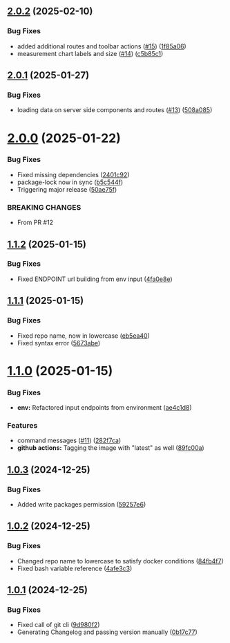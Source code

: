 ## [2.0.2](https://github.com/Smart-Droplets-Project/dataManagementFront/compare/v2.0.1...v2.0.2) (2025-02-10)


### Bug Fixes

* added additional routes and toolbar actions ([#15](https://github.com/Smart-Droplets-Project/dataManagementFront/issues/15)) ([1f85a06](https://github.com/Smart-Droplets-Project/dataManagementFront/commit/1f85a06360382028d1011bb7f82676478c9c05b9))
* measurement chart labels and size ([#14](https://github.com/Smart-Droplets-Project/dataManagementFront/issues/14)) ([c5b85c1](https://github.com/Smart-Droplets-Project/dataManagementFront/commit/c5b85c1ddbb7d480f96ad2d7e9a071fcf464383e))

## [2.0.1](https://github.com/Smart-Droplets-Project/dataManagementFront/compare/v2.0.0...v2.0.1) (2025-01-27)


### Bug Fixes

* loading data on server side components and routes ([#13](https://github.com/Smart-Droplets-Project/dataManagementFront/issues/13)) ([508a085](https://github.com/Smart-Droplets-Project/dataManagementFront/commit/508a0857773f8e3a9c18cd9ac9c16efc0c417533))

# [2.0.0](https://github.com/Smart-Droplets-Project/dataManagementFront/compare/v1.1.2...v2.0.0) (2025-01-22)


### Bug Fixes

* Fixed missing dependencies ([2401c92](https://github.com/Smart-Droplets-Project/dataManagementFront/commit/2401c925463f6659f05dd82bc970e88aad79fe8c))
* package-lock now in sync ([b5c544f](https://github.com/Smart-Droplets-Project/dataManagementFront/commit/b5c544f77ec57a2ea657ed0063db8d424bca40a8))
* Triggering major release ([50ae75f](https://github.com/Smart-Droplets-Project/dataManagementFront/commit/50ae75f23a7e8ee7a4a8d844f127c98d8488ab30))


### BREAKING CHANGES

* From PR #12

## [1.1.2](https://github.com/Smart-Droplets-Project/dataManagementFront/compare/v1.1.1...v1.1.2) (2025-01-15)


### Bug Fixes

* Fixed ENDPOINT url building from env input ([4fa0e8e](https://github.com/Smart-Droplets-Project/dataManagementFront/commit/4fa0e8e0d41bfbdc58ec97532d1ba9b2b1e2280c))

## [1.1.1](https://github.com/Smart-Droplets-Project/dataManagementFront/compare/v1.1.0...v1.1.1) (2025-01-15)


### Bug Fixes

* Fixed repo name, now in lowercase ([eb5ea40](https://github.com/Smart-Droplets-Project/dataManagementFront/commit/eb5ea40b5c15bfcab2470a0e32e793e4bac556c4))
* Fixed syntax error ([5673abe](https://github.com/Smart-Droplets-Project/dataManagementFront/commit/5673abe7e1455a1b2405986e382701ed54eead4a))

# [1.1.0](https://github.com/Smart-Droplets-Project/dataManagementFront/compare/v1.0.3...v1.1.0) (2025-01-15)


### Bug Fixes

* **env:** Refactored input endpoints from environment ([ae4c1d8](https://github.com/Smart-Droplets-Project/dataManagementFront/commit/ae4c1d8c6a47346fad05d8e36cd79b00e00f1040))


### Features

* command messages ([#11](https://github.com/Smart-Droplets-Project/dataManagementFront/issues/11)) ([282f7ca](https://github.com/Smart-Droplets-Project/dataManagementFront/commit/282f7ca80d7055ddb0cca542f68c15afa1267eed))
* **github actions:** Tagging the image with "latest" as well ([89fc00a](https://github.com/Smart-Droplets-Project/dataManagementFront/commit/89fc00a36474f6808edd0ecedcdd8f482abff225))

## [1.0.3](https://github.com/Smart-Droplets-Project/dataManagementFront/compare/v1.0.2...v1.0.3) (2024-12-25)


### Bug Fixes

* Added write packages permission ([59257e6](https://github.com/Smart-Droplets-Project/dataManagementFront/commit/59257e67c558c4471082bf1b0380c4c15f6646c3))

## [1.0.2](https://github.com/Smart-Droplets-Project/dataManagementFront/compare/v1.0.1...v1.0.2) (2024-12-25)


### Bug Fixes

* Changed repo name to lowercase to satisfy docker conditions ([84fb4f7](https://github.com/Smart-Droplets-Project/dataManagementFront/commit/84fb4f7c843b13ccd3532f9bb15e13634aaf8d5c))
* Fixed bash variable reference ([4afe3c3](https://github.com/Smart-Droplets-Project/dataManagementFront/commit/4afe3c307874b928f2b9c95d58cce5f67374652c))

## [1.0.1](https://github.com/Smart-Droplets-Project/dataManagementFront/compare/v1.0.0...v1.0.1) (2024-12-25)


### Bug Fixes

* Fixed call of git cli ([9d980f2](https://github.com/Smart-Droplets-Project/dataManagementFront/commit/9d980f2c8bef38536d1fc7059b91064738d46e9b))
* Generating Changelog and passing version manually ([0b17c77](https://github.com/Smart-Droplets-Project/dataManagementFront/commit/0b17c773537ae9dfca3f3a789d4337ee907e26c5))
